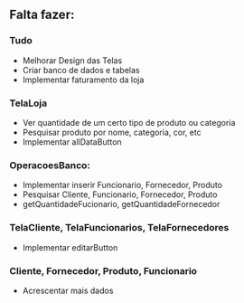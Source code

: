 ## Falta fazer:

### Tudo
- Melhorar Design das Telas
- Criar banco de dados e tabelas
- Implementar faturamento da loja

### TelaLoja
- Ver quantidade de um certo tipo de produto ou categoria 
- Pesquisar produto por nome, categoria, cor, etc
- Implementar allDataButton

### OperacoesBanco: 
- Implementar inserir Funcionario, Fornecedor, Produto
- Pesquisar Cliente, Funcionario, Fornecedor, Produto
- getQuantidadeFucionario, getQuantidadeFornecedor

### TelaCliente, TelaFuncionarios, TelaFornecedores
- Implementar editarButton

### Cliente, Fornecedor, Produto, Funcionario
- Acrescentar mais dados
